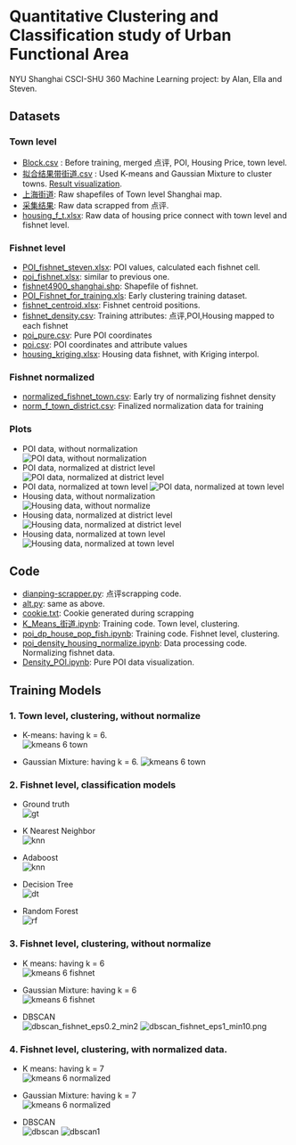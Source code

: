 # Quantitative Clustering and Classification study of Urban Functional Area
NYU Shanghai CSCI-SHU 360 Machine Learning project: by Alan, Ella and Steven. 

## Datasets
### Town level
* [Block.csv](Block.csv) : Before training, merged 点评, POI, Housing Price, town level.
* [拟合结果带街道.csv](拟合结果带街道.csv) : Used K-means and Gaussian Mixture to cluster towns. [Result visualization](#).
* [上海街道](/上海街道): Raw shapefiles of Town level Shanghai map.
* [采集结果](/采集结果): Raw data scrapped from 点评.
* [housing_f_t.xlsx](housing_f_t.xlsx): Raw data of housing price connect with town level and fishnet level.
### Fishnet level
* [POI_fishnet_steven.xlsx](POI_fishnet_steven.xlsx): POI values, calculated each fishnet cell.
* [poi_fishnet.xlsx](poi_fishnet.xlsx): similar to previous one.
* [fishnet4900_shanghai.shp](fishnet4900_shanghai.shp): Shapefile of fishnet.
* [POI_Fishnet_for_training.xls](POI_Fishnet_for_training.xls): Early clustering training dataset. 
* [fishnet_centroid.xlsx](fishnet_centroid.xlsx): Fishnet centroid positions.
* [fishnet_density.csv](fishnet_density.csv): Training attributes: 点评,POI,Housing mapped to each fishnet
* [poi_pure.csv](poi_pure.csv): Pure POI coordinates
* [poi.csv](poi.csv): POI coordinates and attribute values
* [housing_kriging.xlsx](housing_kriging.xlsx): Housing data fishnet, with Kriging interpol.
### Fishnet normalized
* [normalized_fishnet_town.csv](normalized_fishnet_town.csv): Early try of normalizing fishnet density
* [norm_f_town_district.csv](norm_f_town_district.csv): Finalized normalization data for training
### Plots
* POI data, without normalization       
![POI data, without normalization](plots/poi_weight.png)
* POI data, normalized at district level
![POI data, normalized at district level](plots/norm_poi_district.png)
* POI data, normalized at town level
![POI data, normalized at town level](plots/norm_poi_town.png)
* Housing data, without normalization       
![Housing data, without normalize](plots/without_house.png)
* Housing data, normalized at district level
![Housing data, normalized at district level](plots/norm_house_district.png)
* Housing data, normalized at town level
![Housing data, normalized at town level](plots/norm_house_town.png)
## Code
* [dianping-scrapper.py](dianping-scrapper.py): 点评scrapping code.
* [alt.py](alt.py): same as above.
* [cookie.txt](cookie.txt): Cookie generated during scrapping
* [K_Means_街道.ipynb](K_Means_街道.ipynb): Training code. Town level, clustering.
* [poi_dp_house_pop_fish.ipynb](poi_dp_house_pop_fish.ipynb): Training code. Fishnet level, clustering.
* [poi_density_housing_normalize.ipynb](poi_density_housing_normalize.ipynb): Data processing code. Normalizing fishnet data. 
* [Density_POI.ipynb](Density_POI.ipynb): Pure POI data visualization. 

## Training Models
### 1. Town level, clustering, without normalize
* K-means: having k = 6.         
![kmeans 6 town](plots/town_km6.png)


* Gaussian Mixture: having k = 6. 
![kmeans 6 town](plots/town_gm6.png)

### 2. Fishnet level, classification models

* Ground truth                              
![gt](plots/ground_truth_label.png)

* K Nearest Neighbor                        
![knn](plots/KNN.png)

* Adaboost                          
![knn](plots/adaboost.png)

* Decision Tree                         
![dt](plots/decision_tree.png)

* Random Forest                             
![rf](plots/randomforest.png)

### 3. Fishnet level, clustering, without normalize
* K means: having k = 6                   
![kmeans 6 fishnet](plots/km6_fishnet.png)

* Gaussian Mixture: having k = 6          
![kmeans 6 fishnet](plots/gm6_fishnet.png)

* DBSCAN                                            
![dbscan_fishnet_eps0.2_min2](plots/dbscan_fishnet_eps0.2_min2.png)
![dbscan_fishnet_eps1_min10.png](plots/dbscan_fishnet_eps1_min10.png)

### 4. Fishnet level, clustering, with normalized data.

* K means: having k = 7                                
![kmeans 6 normalized](plots/km7_normalized.png)

* Gaussian Mixture: having k = 7                     
![kmeans 6 normalized](plots/gm7_normalized.png)

* DBSCAN                                             
![dbscan](plots/dbscan_normalized.png)
![dbscan1](plots/dbscan_normalized_1.png)

